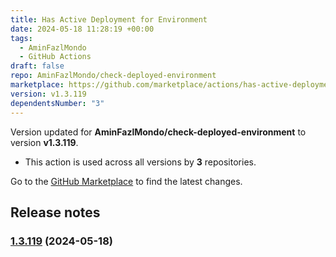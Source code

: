 ```yaml
---
title: Has Active Deployment for Environment
date: 2024-05-18 11:28:19 +00:00
tags:
  - AminFazlMondo
  - GitHub Actions
draft: false
repo: AminFazlMondo/check-deployed-environment
marketplace: https://github.com/marketplace/actions/has-active-deployment-for-environment
version: v1.3.119
dependentsNumber: "3"
---
```



Version updated for **AminFazlMondo/check-deployed-environment** to version **v1.3.119**.
- This action is used across all versions by **3** repositories.

Go to the [GitHub Marketplace](https://github.com/marketplace/actions/has-active-deployment-for-environment) to find the latest changes.

## Release notes


### [1.3.119](https://github.com/AminFazlMondo/check-deployed-environment/compare/v1.3.118...v1.3.119) (2024-05-18)

